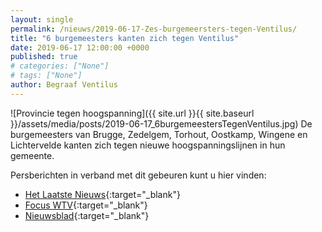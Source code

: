 ```yaml
---
layout: single
permalink: /nieuws/2019-06-17-Zes-burgemeersters-tegen-Ventilus/
title: "6 burgemeesters kanten zich tegen Ventilus"
date: 2019-06-17 12:00:00 +0000
published: true
# categories: ["None"]
# tags: ["None"]
author: Begraaf Ventilus
---
```

![Provincie tegen hoogspanning]({{ site.url }}{{ site.baseurl }}/assets/media/posts/2019-06-17_6burgemeestersTegenVentilus.jpg)
De burgemeesters van Brugge, Zedelgem, Torhout, Oostkamp, Wingene en Lichtervelde kanten zich tegen nieuwe hoogspanningslijnen in hun gemeente.

Persberichten in verband met dit gebeuren kunt u hier vinden:
- [Het Laatste Nieuws](https://www.hln.be/in-de-buurt/zedelgem/zes-west-vlaamse-burgemeesters-verzetten-zich-tegen-komst-hoogspanningslijn~af087c3d/){:target="_blank"}
- [Focus WTV](https://www.focus-wtv.be/nieuws/burgemeesters-tegen-nieuwe-hoogspanningslijn){:target="_blank"}
- [Nieuwsblad](https://www.nieuwsblad.be/cnt/dmf20190617_04465234){:target="_blank"}